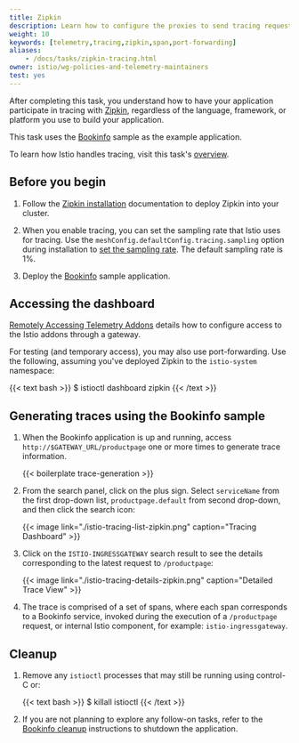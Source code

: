 ```yaml
---
title: Zipkin
description: Learn how to configure the proxies to send tracing requests to Zipkin.
weight: 10
keywords: [telemetry,tracing,zipkin,span,port-forwarding]
aliases:
    - /docs/tasks/zipkin-tracing.html
owner: istio/wg-policies-and-telemetry-maintainers
test: yes
---
```


After completing this task, you understand how to have your application participate in tracing with [Zipkin](https://zipkin.io/),
regardless of the language, framework, or platform you use to build your application.

This task uses the [Bookinfo](/docs/examples/bookinfo/) sample as the example application.

To learn how Istio handles tracing, visit this task's [overview](../overview/).

## Before you begin

1.  Follow the [Zipkin installation](/docs/ops/integrations/zipkin/#installation) documentation to deploy Zipkin into your cluster.

1.  When you enable tracing, you can set the sampling rate that Istio uses for tracing.
    Use the `meshConfig.defaultConfig.tracing.sampling` option during installation to
    [set the sampling rate](/docs/tasks/observability/distributed-tracing/configurability/mesh-and-proxy-config/#customizing-trace-sampling).
    The default sampling rate is 1%.

1.  Deploy the [Bookinfo](/docs/examples/bookinfo/#deploying-the-application) sample application.

## Accessing the dashboard

[Remotely Accessing Telemetry Addons](/docs/tasks/observability/gateways) details how to configure access to the Istio addons through a gateway.

For testing (and temporary access), you may also use port-forwarding. Use the following, assuming you've deployed Zipkin to the `istio-system` namespace:

{{< text bash >}}
$ istioctl dashboard zipkin
{{< /text >}}

## Generating traces using the Bookinfo sample

1.  When the Bookinfo application is up and running, access `http://$GATEWAY_URL/productpage` one or more times
    to generate trace information.

    {{< boilerplate trace-generation >}}

1.  From the search panel, click on the plus sign. Select `serviceName` from the first drop-down list, `productpage.default` from second drop-down, and then click the search icon:

    {{< image link="./istio-tracing-list-zipkin.png" caption="Tracing Dashboard" >}}

1.  Click on the `ISTIO-INGRESSGATEWAY` search result to see the details corresponding to the
    latest request to `/productpage`:

    {{< image link="./istio-tracing-details-zipkin.png" caption="Detailed Trace View" >}}

1.  The trace is comprised of a set of spans,
    where each span corresponds to a Bookinfo service, invoked during the execution of a `/productpage` request, or
    internal Istio component, for example: `istio-ingressgateway`.

## Cleanup

1.  Remove any `istioctl` processes that may still be running using control-C or:

    {{< text bash >}}
    $ killall istioctl
    {{< /text >}}

1.  If you are not planning to explore any follow-on tasks, refer to the
    [Bookinfo cleanup](/docs/examples/bookinfo/#cleanup) instructions
    to shutdown the application.
